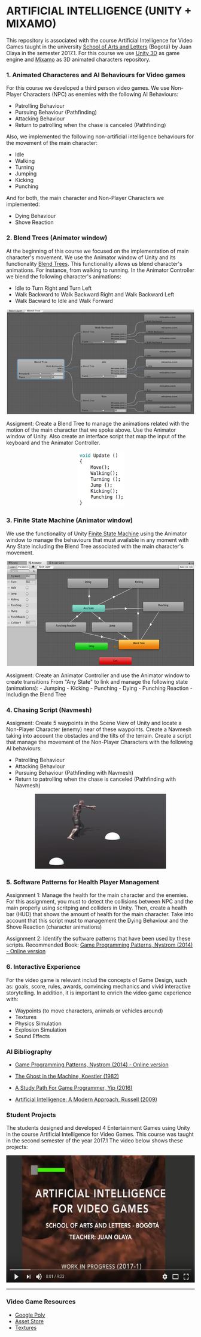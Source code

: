 # ARTIFICIAL INTELLIGENCE (UNITY + MIXAMO)

This repository is associated with the course Artificial Intelligence for Video Games taught in the university [School of Arts and Letters](https://artesyletras.com.co/ingenieria-de-las-artes-digitales/) (Bogotá) by Juan Olaya in the semester 2017.1. For this course we use [Unity 3D](https://unity3d.com/) as game engine and [Mixamo](https://www.mixamo.com/) as 3D animated characters repository.

### 1. Animated Characteres and AI Behaviours for Video games

For this course we developed a third person video games. We use Non-Player Characters (NPC) as enemies with the following AI Behaviours:

- Patrolling Behaviour
- Pursuing Behaviour (Pathfinding)
- Attacking Behaviour
- Return to patrolling when the chase is canceled (Pathfinding)

Also, we implemented the following non-artificial intelligence behaviours for the movement of the main character:
- Idle
- Walking
- Turning
- Jumping
- Kicking
- Punching 

And for both, the main character and Non-Player Characters we implemented:
- Dying Behaviour
- Shove Reaction 

### 2. Blend Trees  (Animator window) 

At the beginning of this course we focused on the implementation of main character's movement. We use the Animator window of Unity and its functionality [Blend Trees](https://docs.unity3d.com/Manual/class-BlendTree.html). This functionality allows us blend character's animations. For instance, from walking to running. In the Animator Controller we blend the following character's animations:

- Idle to Turn Right and Turn Left
- Walk Backward to Walk Backward Right and Walk Backward Left
- Walk Bacward to Idle and Walk Forward

<p align="center">
  <a>
    <img src="Images/BlendTree.png" width=500 height=280>
  </a>
</p>

Assigment: Create a Blend Tree to manage the animations related with the motion of the main character that we spoke above. Use the Animator window of Unity. Also create an interface script that map the input of the keyboard and the Animator Controller.

<p align="center">
  <a>
    <img src="Images/MovementScript.png" width=125 height=150>
  </a>
</p>

### 3. Finite State Machine (Animator window)  
We use the functionality of Unity [Finite State Machine](https://docs.unity3d.com/es/current/Manual/StateMachineBasics.html) using the Animator window to manage the behaviours that must available in any moment with Any State including the Blend Tree associated with the main character's movement.

<p align="center">
  <a>
    <img src="Images/FiniteStateMachine.png" width=500 height=280>
  </a>
</p>
Assigment: Create an Animator Controller and use the Animator window to create transitions From "Any State" to link and manage the following state (animations):
- Jumping
- Kicking
- Punching 
- Dying
- Punching Reaction
- Includign the Blend Tree

### 4. Chasing Script (Navmesh)

Assigment: Create 5 waypoints in the Scene View of Unity and locate a Non-Player Character (enemy) near of these waypoints. Create a Navmesh taking into account the obstacles and the tilts of the terrain. Create a script that manage the movement of the Non-Player Characters with the following AI behaviours:
- Patrolling Behaviour
- Attacking Behaviour
- Pursuing Behaviour (Pathfinding with Navmesh)
- Return to patrolling when the chase is canceled (Pathfinding with Navmesh)

<p align="center">
  <a>
      <img src="Images/patrollingZombie.gif"  width=350 height=200>
  </a>
</p>

### 5. Software Patterns for Health Player Management 

Assignment 1: Manage the health for the main character and the enemies. For this assignment, you must to detect the collisions between NPC and the main properly using scritping and colliders in Unity. Then, create a health bar (HUD) that shows the amount of health for the main character. Take into account that this script must to management the Dying Behaviour and the Shove Reaction (character animations)

Assignment 2: Identify the software patterns that have been used by these scripts. Recommended Book: [Game Programming Patterns, Nystrom (2014) - Online version](http://gameprogrammingpatterns.com/contents.html)

### 6. Interactive Experience
For the video game is relevant includ the concepts of Game Design, such as: goals, score, rules, awards, convincing mechanics and vivid interactive storytelling. In addition, it is important to enrich the video game experience with:
- Waypoints (to move characters, animals or vehicles around)
- Textures
- Physics Simulation
- Explosion Simulation
- Sound Effects

### AI Bibliography
- [Game Programming Patterns, Nystrom (2014) - Online version](http://gameprogrammingpatterns.com/contents.html)
- [The Ghost in the Machine, Koestler (1982)](https://www.amazon.com/Ghost-Machine-Arthur-Koestler/dp/1939438349/ref=sr_1_1?s=books&ie=UTF8&qid=1489518939&sr=1-1&keywords=ghost+in+the+machine)
- [A Study Path For Game Programmer, Yip (2016)](https://github.com/miloyip/game-programmer)

- [Artificial Intelligence: A Modern Approach, Russell (2009)](https://www.amazon.com/Artificial-Intelligence-Modern-Approach-3rd/dp/0136042597/ref=sr_1_1?s=books&ie=UTF8&qid=1517513059&sr=1-1)

### Student Projects
The students designed and developed 4 Entertainment Games using Unity in the course Artificial Intelligence for Video Games. This
course was taught in the second semester of the year 2017.1 The video below shows these projects:
<p align="center">
  <a href="https://www.youtube.com/watch?v=dm2Lv3_lKhE&t=1s" target="_blank">
    <img src="Images/YoutubeVideo.png" width=600 height=340>
  </a>
</p>

***

### Video Game Resources
- [Google Poly](https://poly.google.com/)
- [Asset Store](https://www.assetstore.unity3d.com)
- [Textures](https://www.textures.com/)

